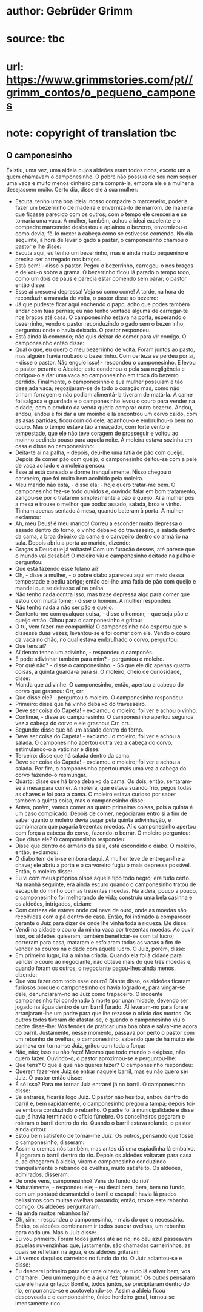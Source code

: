 # author: Gebrüder Grimm
# source: tbc
# url: https://www.grimmstories.com/pt//grimm_contos/o_pequeno_campones
# note: copyright of translation tbc

## O camponesinho 

Existiu, uma vez, uma aldeia cujos aldeões eram todos ricos, exceto um a
quem chamavam o camponesinho. O pobre não possuía de seu nem sequer uma
vaca e muito menos dinheiro para comprá-la, embora ele e a mulher a
desejassem muito. Certo dia, disse ele à sua mulher:
- Escuta, tenho uma boa ideia: nosso compadre o marceneiro, poderia
fazer um bezerrinho de madeira e envernizá-lo de marrom, de maneira que
ficasse parecido com os outros; com o tempo ele cresceria e se tornaria
uma vaca.
A mulher, também, achou a ideai excelente e o compadre marceneiro
desbastou e aplainou o bezerro, envernizou-o como devia; fê-lo mexer a
cabeça como se estivesse comendo.
No dia seguinte, à hora de levar o gado a pastar, o camponesinho chamou
o pastor e lhe disse:
- Escuta aqui, eu tenho um bezerrinho, mas é ainda muito pequenino e
precisa ser carregado nos braços.
- Está bem! - disse o pastor. Pegou o bezerrinho, carregou-o nos braços
e deixou-o sobre a grama.
O bezerrinho ficou lá parado o tempo todo, como um dois de paus e
parecia estar comendo sem parar; o pastor então disse:
- Esse aí crescerá depressa! Veja só como come!
À tarde, na hora de reconduzir a manada de volta, o pastor disse ao
bezerro:
- Já que pudeste ficar aqui enchendo o papo, acho que podes também andar
com tuas pernas; eu não tenho vontade alguma de carregar-te nos braços
até casa.
O camponesinho estava na porta, esperando o bezerrinho, vendo o pastor
reconduzindo o gado sem o bezerrinho, perguntou onde o havia deixado. O
pastor respondeu.
- Está ainda lá comendo; não quis deixar de comer para vir comigo.
O camponesinho então disse:
- Qual o que, eu quero o meu bezerrinho de volta.
Foram juntos ao pasto, mas alguém havia roubado o bezerrinho.
Com certeza se perdeu por aí, - disse o pastor.
Não engulo isso! - respondeu o camponesinho.
E levou o pastor perante o Alcaide; este condenou-o pela sua negligência
e obrigou-o a dar uma vaca ao camponesinho em troca do bezerro perdido.
Finalmente, o camponesinho e sua mulher possuíam e tão desejada vaca;
regozijaram-se de todo o coração mas, como não tinham forragem e não
podiam alimentá-la tiveram de matá-la.
A carne foi salgada e guardada e o camponesinho levou o couro para
vender na cidade; com o produto da venda queria comprar outro bezerro.
Andou, andou, andou e foi dar a um moinho e lá encontrou um corvo caído,
com as asas partidas; ficou com dó dele, apanhou-o e embrulhou-o bem no
couro. Mas o tempo estava tão ameaçador, com forte vento e tempestade,
que ele não teve coragem de prosseguir e voltou ao moinho pedindo pouso
para aquela noite. A moleira estava sozinha em casa e disse ao
camponesinho:
- Deita-te aí na palha, - depois, deu-lhe uma fatia de pão com queijo.
Depois de comer pão com queijo, o camponesinho deitou-se com a pele de
vaca ao lado e a moleira pensou:
- Esse aí está cansado e dorme tranquilamente.
Nisso chegou o carvoeiro, que foi muito bem acolhido pela moleira.
- Meu marido não está, - disse ela; - hoje quero tratar-me bem.
O camponesinho fez-se todo ouvidos e, ouvindo falar em bom tratamento,
zangou-se por o tratarem simplesmente a pão e queijo. Aí a mulher pôs a
mesa e trouxe o melhor que podia: assado, salada, broa e vinho.
Tinham apenas sentado à mesa, quando bateram à porta. A mulher
exclamou:
- Ah, meu Deus! é meu marido!
Correu a esconder muito depressa o assado dentro do forno, o vinho
debaixo do travesseiro, a salada dentro da cama, a broa debaixo da cama
e o carvoeiro dentro do armário na sala.
Depois abriu a porta ao marido, dizendo:
- Graças a Deus que já voltaste! Com um furacão desses, até parece que o
mundo vai desabar!
O moleiro viu o camponesinho deitado na palha e perguntou:
- Que está fazendo esse fulano aí?
- Oh, - disse a mulher, - o pobre diabo apareceu aqui em meio dessa
tempestade e pediu abrigo; então dei-lhe uma fatia de pão com queijo e
mandei que se deitasse aí na palha.
- Não tenho nada contra isso; mas traze depressa algo para comer que
estou com muita fome; - disse o homem.
A mulher respondeu:
- Não tenho nada a não ser pão e queijo.
- Contento-me com qualquer coisa, - disse o homem; - que seja pão e
queijo então.
Olhou para o camponesinho e gritou:
- O tu, vem fazer-me companhia!
O camponesinho não esperou que o dissesse duas vezes; levantou-se e foi
comer com ele. Vendo o couro da vaca no chão, no qual estava embrulhado
o corvo, perguntou:
- Que tens aí?
- Aí dentro tenho um adivinho, - respondeu o camponês.
- E pode adivinhar também para mim? - perguntou o moleiro.
- Por quê não? - disse o camponesinho. - Só que ele diz apenas quatro
coisas, a quinta guarda-a para si.
O moleiro, cheio de curiosidade, disse:
- Manda que adivinhe.
O camponesinho, então, apertou a cabeço do corvo que grasnou: Crr, crr.
- Que disse ele? - perguntou o moleiro.
O camponesinho respondeu:
- Primeiro: disse que há vinho debaixo do travesseiro.
- Deve ser coisa do Capeta! - exclamou o moleiro; foi ver e achou o
vinho.
- Continue, - disse ao camponesinho.
O camponesinho apertou segunda vez a cabeça do corvo e ele grasnou: Crr,
crr.
- Segundo: disse que há um assado dentro do forno.
- Deve ser coisa do Capeta! - exclamou o moleiro; foi ver e achou a
salada.
O camponesinho apertou outra vez a cabeça do corvo, estimulando-o a
vaticinar e disse:
- Terceiro: disse que há salada dentro da cama.
- Deve ser coisa do Capeta! - exclamou o moleiro; foi ver e achou a
salada.
Por fim, o camponesinho apertou mais uma vez a cabeça do corvo fazendo-o
resmungar.
- Quarto: disse que há broa debaixo da cama.
Os dois, então, sentaram-se à mesa para comer. A moleira, que estava
suando frio, pegou todas as chaves e foi para a cama. O moleiro estava
curioso por saber também a quinta coisa, mas o camponesinho disse:
- Antes, porém, vamos comer as quatro primeiras coisas, pois a quinta é
um caso complicado.
Depois de comer, negociaram entro si a fim de saber quanto o moleiro
devia pagar pela quinta adivinhação, e combinaram que pagaria trezentas
moedas. Aí o camponesinho apertou com força a cabeça do corvo, fazendo-o
berrar. O moleiro perguntou:
- Que disse ele?
O camponesinho respondeu:
- Disse que dentro do armário da sala, está escondido o diabo.
O moleiro, então, exclamou:
- O diabo tem de ir-se embora daqui.
A mulher teve de entregar-lhe a chave; ele abriu a porta e o carvoreiro
fugiu o mais depressa possível. Então, o moleiro disse:
- Eu vi com meus próprios olhos aquele tipo todo negro; era tudo certo.
Na manhã seguinte, era ainda escuro quando o camponesinho tratou de
escapulir do minho com as trezentas moedas.
Na aldeia, pouco a pouco, o camponesinho foi melhorando de vida;
construiu uma bela casinha e os aldeões, intrigados, diziam:
- Com certeza ele esteve onde cai neve de ouro, onde as moedas são
recolhidas com a pá dentro de casa.
Então, foi intimado a comparecer perante o Juiz para dizer de onde lhe
vinha toda a riqueza. Ele disse:
- Vendi na cidade o couro da minha vaca por trezentas moedas.
Ao ouvir isso, os aldeões quiseram, também beneficiar-se com tal lucro;
correram para casa, mataram e esfolaram todas as vacas a fim de vender
os couros na cidade com aquele lucro. O Juiz, porém, disse:
- Em primeiro lugar, irá a minha criada.
Quando ela foi à cidade para vender o couro ao negociante, não obteve
mais do que três moedas e, quando foram os outros, o negociante
pagou-lhes ainda menos, dizendo:
- Que vou fazer com todo esse couro?
Diante disso, os aldeões ficaram furiosos porque o camponesinho os havia
logrado e, para vingar-se dele, denunciaram-no ao Juiz como trapaceiro.
O inocente camponesinho foi condenado à morte por unanimidade, devendo
ser jogado na água dentro de um barril furado. Aí levaram-no para fora e
arranjaram-lhe um padre para que lhe rezasse o ofício dos mortos.
Os outros todos tiveram de afastar-se, e quando o camponesinho viu o
padre disse-lhe: Vós tendes de praticar uma boa obra e salvar-me agora
do barril.
Justamente, nesse momento, passava por perto o pastor com um rebanho de
ovelhas; o camponesinho, sabendo que de há muito ele sonhava em
tornar-se Juiz, gritou com toda a força:
- Não, não; isso eu não faço! Mesmo que todo mundo o exigisse, não quero
fazer.
Ouvindo-o, o pastor aproximou-se e perguntou-lhe:
- Que tens? O que é que não queres fazer?
O camponesinho respondeu:
- Querem fazer-me Juiz se entrar naquele barril, mas eu não quero ser
Juiz.
O pastor então disse:
- É só isso? Para me tornar Juiz entrarei já no barril.
O camponesinho disse:
- Se entrares, ficarás logo Juiz.
O pastor não hesitou, entrou dentro do barril e, bem rapidamente, o
camponesinho pregou a tampa; depois foi- se embora conduzindo o rebanho.
O padre foi à municipalidade e disse que já havia terminado o ofício
fúnebre. Os conselheiros pegaram e rolaram o barril dentro do rio.
Quando o barril estava rolando, o pastor ainda gritou:
- Estou bem satisfeito de tornar-me Juiz.
Os outros, pensando que fosse o camponesinho, disseram:
- Assim o cremos nós também, mas antes dá uma espiadinha lá embaixo.
E jogaram o barril dentro do rio.
Depois os aldeões voltaram para casa e, ao chegarem à aldeia, viram o
camponesinho conduzindo tranquilamente o rebando de ovelhas, muito
satisfeito. Os aldeões, admirados, disseram:
- De onde vens, camponesinho? Vens do fundo do rio?
- Naturalmente, - respondeu ele; - eu desci bem, bem, bem no fundo, com
um pontapé desmantelei o barril e escapuli; havia lá prados belíssimos
com muitas ovelhas pastando; então, trouxe este rebanho comigo.
Os aldeões perguntaram:
- Há ainda muitos rebanhos lá?
- Oh, sim, - respondeu o camponesinho, - mais do que o necessário.
Então, os aldeões combinaram ir todos buscar ovelhas, um rebanho para
cada um. Mas o Juiz disse:
- Eu vou primeiro.
Foram todos juntos até ao rio; no céu azul passeavam aquelas nuvenzinhas
que, justamente, são chamadas carneirinhos, as quais se refletiam na
água, e os aldeões gritaram:
- Já vemos daqui os carneiros no fundo do rio.
O Juiz adiantou-se e disse:
- Eu descerei primeiro para dar uma olhada; se tudo lá estiver bem, vos
chamarei.
Deu um mergulho e a água fez "plump!." Os outros pensaram que ele
havia gritado: Bom! e, todos juntos, se precipitaram dentro do rio,
empurrando-se e acotovelando-se.
Assim a aldeia ficou despovoada e o camponesinho, único herdeiro geral,
tornou-se imensamente rico.
